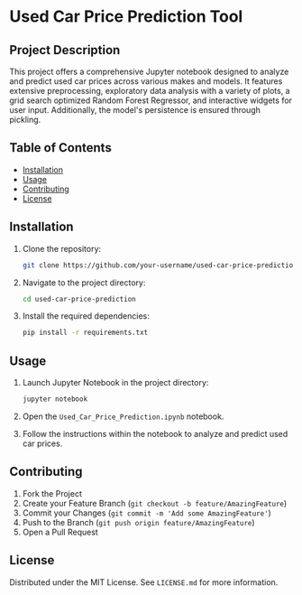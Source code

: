 # Used Car Price Prediction Tool

## Project Description

This project offers a comprehensive Jupyter notebook designed to analyze and predict used car prices across various makes and models. It features extensive preprocessing, exploratory data analysis with a variety of plots, a grid search optimized Random Forest Regressor, and interactive widgets for user input. Additionally, the model's persistence is ensured through pickling.

## Table of Contents

* [Installation](#installation)
* [Usage](#usage)
* [Contributing](#contributing)
* [License](#license)

## Installation

1. Clone the repository:
    
    ```sh
    git clone https://github.com/your-username/used-car-price-prediction.git
    ```
    
2. Navigate to the project directory:
    
    ```sh
    cd used-car-price-prediction
    ```
    
3. Install the required dependencies:
    
    ```sh
    pip install -r requirements.txt
    ```
    

## Usage

1. Launch Jupyter Notebook in the project directory:
    
    ```sh
    jupyter notebook
    ```
    
2. Open the `Used_Car_Price_Prediction.ipynb` notebook.
3. Follow the instructions within the notebook to analyze and predict used car prices.

## Contributing

1. Fork the Project
2. Create your Feature Branch (`git checkout -b feature/AmazingFeature`)
3. Commit your Changes (`git commit -m 'Add some AmazingFeature'`)
4. Push to the Branch (`git push origin feature/AmazingFeature`)
5. Open a Pull Request

## License

Distributed under the MIT License. See `LICENSE.md` for more information.
